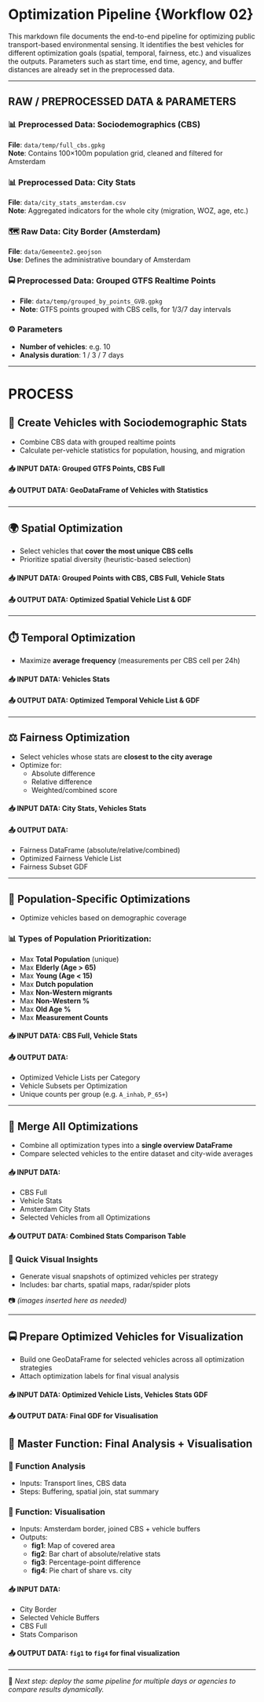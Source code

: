 # Optimization Pipeline {Workflow 02}

This markdown file documents the end-to-end pipeline for optimizing public transport-based environmental sensing. It identifies the best vehicles for different optimization goals (spatial, temporal, fairness, etc.) and visualizes the outputs. Parameters such as start time, end time, agency, and buffer distances are already set in the preprocessed data.

---

## RAW / PREPROCESSED DATA & PARAMETERS

### 📊 Preprocessed Data: Sociodemographics (CBS)  
**File**: `data/temp/full_cbs.gpkg`  
**Note**: Contains 100×100m population grid, cleaned and filtered for Amsterdam  

### 📊 Preprocessed Data: City Stats  
**File**: `data/city_stats_amsterdam.csv`  
**Note**: Aggregated indicators for the whole city (migration, WOZ, age, etc.)  

### 🗺️ Raw Data: City Border (Amsterdam)  
**File**: `data/Gemeente2.geojson`  
**Use**: Defines the administrative boundary of Amsterdam  

### 🚍 Preprocessed Data: Grouped GTFS Realtime Points  
- **File**: `data/temp/grouped_by_points_GVB.gpkg`  
- **Note**: GTFS points grouped with CBS cells, for 1/3/7 day intervals  

### ⚙️ Parameters  
- **Number of vehicles**: e.g. 10  
- **Analysis duration**: 1 / 3 / 7 days  

---

# PROCESS

## 🧠 Create Vehicles with Sociodemographic Stats

- Combine CBS data with grouped realtime points  
- Calculate per-vehicle statistics for population, housing, and migration  

#### 📥 INPUT DATA: Grouped GTFS Points, CBS Full  
#### 📤 OUTPUT DATA: GeoDataFrame of Vehicles with Statistics  

---

## 🌍 Spatial Optimization

- Select vehicles that **cover the most unique CBS cells**  
- Prioritize spatial diversity (heuristic-based selection)

#### 📥 INPUT DATA: Grouped Points with CBS, CBS Full, Vehicle Stats  
#### 📤 OUTPUT DATA: Optimized Spatial Vehicle List & GDF  

---

## ⏱️ Temporal Optimization

- Maximize **average frequency** (measurements per CBS cell per 24h)  

#### 📥 INPUT DATA: Vehicles Stats  
#### 📤 OUTPUT DATA: Optimized Temporal Vehicle List & GDF  

---

## ⚖️ Fairness Optimization

- Select vehicles whose stats are **closest to the city average**  
- Optimize for:  
  - Absolute difference  
  - Relative difference  
  - Weighted/combined score  

#### 📥 INPUT DATA: City Stats, Vehicles Stats  
#### 📤 OUTPUT DATA:  
- Fairness DataFrame (absolute/relative/combined)  
- Optimized Fairness Vehicle List  
- Fairness Subset GDF  

---

## 👥 Population-Specific Optimizations

- Optimize vehicles based on demographic coverage

### 📊 Types of Population Prioritization:
- Max **Total Population** (unique)
- Max **Elderly (Age > 65)**  
- Max **Young (Age < 15)**  
- Max **Dutch population**  
- Max **Non-Western migrants**  
- Max **Non-Western %**  
- Max **Old Age %**  
- Max **Measurement Counts**

#### 📥 INPUT DATA: CBS Full, Vehicle Stats  
#### 📤 OUTPUT DATA:  
- Optimized Vehicle Lists per Category  
- Vehicle Subsets per Optimization  
- Unique counts per group (e.g. `A_inhab`, `P_65+`)

---

## 🔀 Merge All Optimizations

- Combine all optimization types into a **single overview DataFrame**  
- Compare selected vehicles to the entire dataset and city-wide averages  

#### 📥 INPUT DATA:  
- CBS Full  
- Vehicle Stats  
- Amsterdam City Stats  
- Selected Vehicles from all Optimizations  

#### 📤 OUTPUT DATA: Combined Stats Comparison Table  


### 📸 Quick Visual Insights

- Generate visual snapshots of optimized vehicles per strategy  
- Includes: bar charts, spatial maps, radar/spider plots  

📷 *(images inserted here as needed)*  

---

## 🚍 Prepare Optimized Vehicles for Visualization

- Build one GeoDataFrame for selected vehicles across all optimization strategies  
- Attach optimization labels for final visual analysis  

#### 📥 INPUT DATA: Optimized Vehicle Lists, Vehicles Stats GDF  
#### 📤 OUTPUT DATA: Final GDF for Visualisation  



## 🧪 Master Function: Final Analysis + Visualisation

### 🔧 Function Analysis
- Inputs: Transport lines, CBS data  
- Steps: Buffering, spatial join, stat summary  

### 🧪 Function: Visualisation
- Inputs: Amsterdam border, joined CBS + vehicle buffers  
- Outputs:  
  - **fig1**: Map of covered area  
  - **fig2**: Bar chart of absolute/relative stats  
  - **fig3**: Percentage-point difference  
  - **fig4**: Pie chart of share vs. city  

#### 📥 INPUT DATA:  
- City Border  
- Selected Vehicle Buffers  
- CBS Full  
- Stats Comparison  

#### 📤 OUTPUT DATA: `fig1` to `fig4` for final visualization  

---

🎯 *Next step: deploy the same pipeline for multiple days or agencies to compare results dynamically.*
